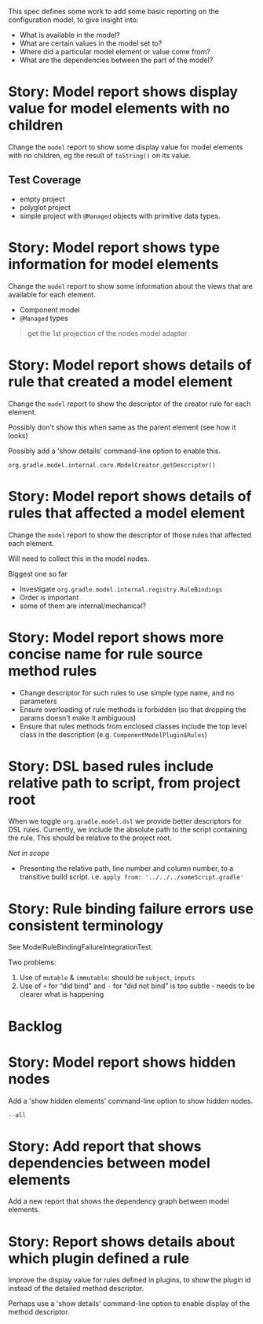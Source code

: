 This spec defines some work to add some basic reporting on the configuration model, to give insight into:

- What is available in the model?
- What are certain values in the model set to?
- Where did a particular model element or value come from?
- What are the dependencies between the part of the model?

# Story: Model report shows display value for model elements with no children

Change the `model` report to show some display value for model elements with no children, eg the result of
`toString()` on its value.

## Test Coverage
- empty project
- polyglot project
- simple project with `@Managed` objects with primitive data types.

# Story: Model report shows type information for model elements


Change the `model` report to show some information about the views that are available for each element.

- Component model
- `@Managed` types

> get the 1st projection of the nodes model adapter

# Story: Model report shows details of rule that created a model element

Change the `model` report to show the descriptor of the creator rule for each element.

Possibly don't show this when same as the parent element (see how it looks)

Possibly add a 'show details' command-line option to enable this.


`org.gradle.model.internal.core.ModelCreator.getDescriptor()`


# Story: Model report shows details of rules that affected a model element

Change the `model` report to show the descriptor of those rules that affected each element.

Will need to collect this in the model nodes.

Biggest one so far
- Investigate `org.gradle.model.internal.registry.RuleBindings`
- Order is important
- some of them are internal/mechanical?

# Story: Model report shows more concise name for rule source method rules

- Change descriptor for such rules to use simple type name, and no parameters
- Ensure overloading of rule methods is forbidden (so that dropping the params doesn't make it ambiguous)
- Ensure that rules methods from enclosed classes include the top level class in the description (e.g. `ComponentModelPlugin$Rules`)

# Story: DSL based rules include relative path to script, from project root

When we toggle `org.gradle.model.dsl` we provide better descriptors for DSL rules.
Currently, we include the absolute path to the script containing the rule.
This should be relative to the project root.

_Not in scope_
- Presenting the relative path, line number and column number, to a transitive build script. i.e. `apply from: '../../../someScript.gradle'`

# Story: Rule binding failure errors use consistent terminology

See ModelRuleBindingFailureIntegrationTest.

Two problems:

1. Use of `mutable` & `immutable`: should be `subject`, `inputs`
1. Use of `+` for “did bind” and `-` for “did not bind” is too subtle - needs to be clearer what is happening

# Backlog

# Story: Model report shows hidden nodes

Add a 'show hidden elements' command-line option to show hidden nodes.

`--all`

# Story: Add report that shows dependencies between model elements

Add a new report that shows the dependency graph between model elements.

# Story: Report shows details about which plugin defined a rule

Improve the display value for rules defined in plugins, to show the plugin id instead of the detailed
method descriptor.

Perhaps use a 'show details' command-line option to enable display of the method descriptor.
